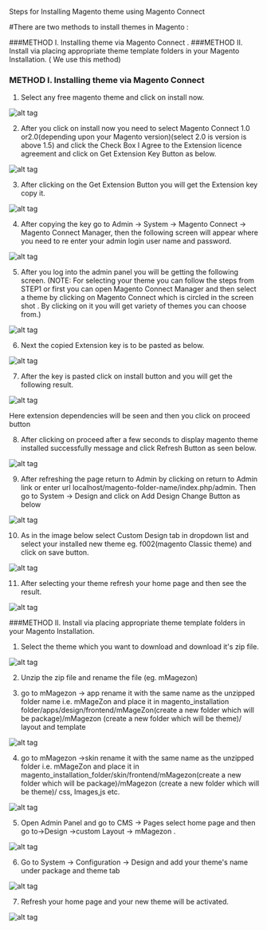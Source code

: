 Steps for Installing Magento theme using Magento Connect

#There are two methods to install themes in Magento :

###METHOD I. Installing theme via Magento Connect .
###METHOD II. Install via placing appropriate theme template folders in your Magento Installation. ( We use this method)

### METHOD I. Installing theme via Magento Connect

1. Select any free magento theme and click on install now.

  ![alt tag](images/magento-images/i1.jpg)

2. After you click on install now you need to select Magento Connect 1.0 or2.0(depending upon your Magento version)(select 2.0 is version is above 1.5) and click the Check Box I Agree to the Extension licence agreement and click on Get Extension Key Button as below.

  ![alt tag](/images/magento-images/i2.jpg)

3. After clicking on the Get Extension Button you will get the Extension key copy it.

  ![alt tag](/images/magento-images/i3.jpg)

4. After copying the key go to Admin → System → Magento Connect → Magento Connect Manager, then the following screen will appear where you need to re enter your admin login user name and password.

  ![alt tag](/images/magento-images/i4.jpg)

5. After you log into the admin panel you will be getting the following screen.
(NOTE: For selecting your theme you can follow the steps from STEP1 or first you can open Magento Connect Manager and then select a theme by clicking on Magento Connect which is circled in the screen shot . By clicking on it you will get variety of themes you can choose from.)

  ![alt tag](/images/magento-images/i5.jpg)

6. Next the copied Extension key is to be pasted as below.

  ![alt tag](/images/magento-images/i6.jpg)

7. After the key is pasted click on install button and you will get the following result.

  ![alt tag](/images/magento-images/i7.jpg)

Here extension dependencies will be seen and then you click on proceed button

8. After clicking on proceed  after a few seconds to display magento theme installed successfully message and click Refresh Button as seen below.

  ![alt tag](/images/magento-images/i8.jpg)

9. After refreshing the page return to Admin by clicking on return to Admin link or enter url localhost/magento-folder-name/index.php/admin. 
 Then go to System → Design and click on Add Design Change Button as below

  ![alt tag](/images/magento-images/i9.jpg)

10. As in the image below select Custom Design tab in dropdown list and select your installed new theme eg. f002(magento Classic theme) and click on save button.

  ![alt tag](/images/magento-images/i10.jpg)

11. After selecting your theme refresh your home page and then see the result.

  ![alt tag](/images/magento-images/i11.jpg)

###METHOD II. Install via placing appropriate theme template folders in your Magento Installation.

1.  Select the theme which you want to download and download it's zip file.

  ![alt tag](/images/magento-images/i12.jpg)

2. Unzip the zip file and rename the file (eg. mMagezon)

3. go to mMagezon → app rename it with the same name as the unzipped folder name i.e. mMageZon and place it in magento_installation folder/apps/design/frontend/mMageZon(create a new folder which will be package)/mMagezon (create a new folder which will be theme)/ layout and template 

  ![alt tag](/images/magento-images/i13.jpg)

4.  go to mMagezon →skin rename it with the same name as the unzipped folder i.e. mMageZon and place it in magento_installation_folder/skin/frontend/mMagezon(create a new folder which will be package)/mMagezon (create a new folder which will be theme)/ css, Images,js etc.

  ![alt tag](/images/magento-images/i14.jpg)

5. Open Admin Panel and go to CMS → Pages select home page and then go to->Design ->custom Layout → mMagezon .

  ![alt tag](/images/magento-images/i15.jpg)

6. Go to System → Configuration → Design and add your theme's name under package and theme tab

  ![alt tag](/images/magento-images/i16.jpg)

7. Refresh your home page and your new theme will be activated.

  ![alt tag](/images/magento-images/i17.jpg)